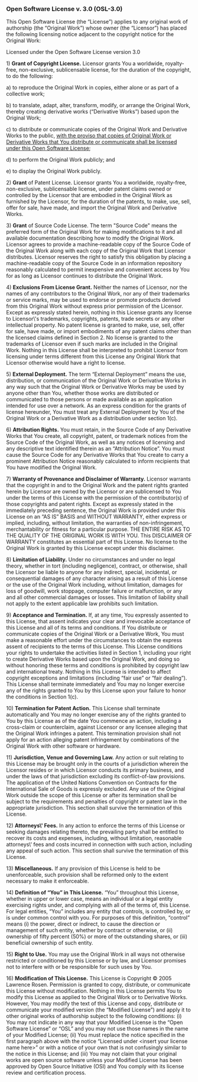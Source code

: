 <h3>Open Software License v. 3.0 (OSL-3.0)</h3>
    <p>This Open Software License (the &ldquo;License&rdquo;) applies to any original work
     of authorship (the &ldquo;Original Work&rdquo;) whose owner (the &ldquo;Licensor&rdquo;)
     has placed the following licensing notice adjacent to the copyright notice for the Original Work:</p>
    <p>Licensed under the Open Software License version 3.0</p>
    <p>1) <b>Grant of Copyright License.</b> Licensor grants You a worldwide, royalty-free,
     non-exclusive, sublicensable license, for the duration of the copyright, to do the following:</p>
    <p>a) to reproduce the Original Work in copies, either alone or as part of a collective work;</p>
    <p>b) to translate, adapt, alter, transform, modify, or arrange the Original Work,
     thereby creating derivative works (&ldquo;Derivative Works&rdquo;) based upon the Original Work;</p>
    <p>c) to distribute or communicate copies of the Original Work and Derivative Works to the public,
     <u>with the proviso that copies of Original Work or Derivative Works that You distribute or
     communicate shall be licensed under this Open Software License</u>;</p>
    <p>d) to perform the Original Work publicly; and</p>
    <p>e) to display the Original Work publicly.</p>
    <p>2) <b>Grant</b> of Patent License. Licensor grants You a worldwide, royalty-free, non-exclusive,
     sublicensable license, under patent claims owned or controlled by the Licensor that are embodied
     in the Original Work as furnished by the Licensor, for the duration of the patents, to make, use, sell,
     offer for sale, have made, and import the Original Work and Derivative Works.</p>
    <p>3) <b>Grant</b> of Source Code License. The term "Source Code" means the preferred form
     of the Original Work for making modifications to it and all available documentation describing how
     to modify the Original Work. Licensor agrees to provide a machine-readable copy of the Source Code
     of the Original Work along with each copy of the Original Work that Licensor distributes.
     Licensor reserves the right to satisfy this obligation by placing a machine-readable copy
     of the Source Code in an information repository reasonably calculated to permit inexpensive
     and convenient access by You for as long as Licensor continues to distribute the Original Work.</p>
    <p>4) <b>Exclusions From License Grant.</b> Neither the names of Licensor, nor the names
     of any contributors to the Original Work, nor any of their trademarks or service marks,
     may be used to endorse or promote products derived from this Original Work without express
     prior permission of the Licensor. Except as expressly stated herein, nothing in this License grants
     any license to Licensor\'s trademarks, copyrights, patents, trade secrets or any other
     intellectual property. No patent license is granted to make, use, sell, offer for sale, have made,
     or import embodiments of any patent claims other than the licensed claims defined in Section 2.
     No license is granted to the trademarks of Licensor even if such marks are included in the Original Work.
     Nothing in this License shall be interpreted to prohibit Licensor from licensing under terms different
     from this License any Original Work that Licensor otherwise would have a right to license.</p>
    <p>5) <b>External Deployment.</b> The term &ldquo;External Deployment&rdquo; means the use, distribution,
     or communication of the Original Work or Derivative Works in any way such that the Original Work
     or Derivative Works may be used by anyone other than You, whether those works are distributed
     or communicated to those persons or made available as an application intended for use over a network.
     As an express condition for the grants of license hereunder, You must treat any External Deployment by You
     of the Original Work or a Derivative Work as a distribution under section 1(c).</p>
    <p>6) <b>Attribution Rights.</b> You must retain, in the Source Code of any Derivative Works that You create,
     all copyright, patent, or trademark notices from the Source Code of the Original Work, as well as
     any notices of licensing and any descriptive text identified therein as an &ldquo;Attribution Notice&rdquo;.
     You must cause the Source Code for any Derivative Works that You create to carry a prominent
     Attribution Notice reasonably calculated to inform recipients that You have modified the Original Work.</p>
    <p>7) <b>Warranty of Provenance and Disclaimer of Warranty.</b> Licensor warrants that the copyright in
     and to the Original Work and the patent rights granted herein by Licensor are owned by the Licensor
     or are sublicensed to You under the terms of this License with the permission of the contributor(s)
     of those copyrights and patent rights. Except as expressly stated in the immediately preceding sentence,
     the Original Work is provided under this License on an &ldquo;AS IS&rdquo; BASIS and WITHOUT WARRANTY,
     either express or implied, including, without limitation, the warranties of non-infringement, merchantability
     or fitness for a particular purpose. THE ENTIRE RISK AS TO THE QUALITY OF THE ORIGINAL WORK IS WITH YOU.
     This DISCLAIMER OF WARRANTY constitutes an essential part of this License.
     No license to the Original Work is granted by this License except under this disclaimer.</p>
    <p>8) <b>Limitation of Liability.</b> Under no circumstances and under no legal theory,
     whether in tort (including negligence), contract, or otherwise, shall the Licensor be liable to anyone
     for any indirect, special, incidental, or consequential damages of any character arising as a result of this License
     or the use of the Original Work including, without limitation, damages for loss of goodwill, work stoppage,
     computer failure or malfunction, or any and all other commercial damages or losses.
     This limitation of liability shall not apply to the extent applicable law prohibits such limitation.</p>
    <p>9) <b>Acceptance and Termination.</b> If, at any time, You expressly assented to this License,
     that assent indicates your clear and irrevocable acceptance of this License and all of its terms and conditions.
     If You distribute or communicate copies of the Original Work or a Derivative Work, You must make
     a reasonable effort under the circumstances to obtain the express assent of recipients to the terms of this License.
     This License conditions your rights to undertake the activities listed in Section 1, including your right to create
     Derivative Works based upon the Original Work, and doing so without honoring these terms and conditions
     is prohibited by copyright law and international treaty. Nothing in this License is intended to affect
     copyright exceptions and limitations (including &ldquo;fair use&rdquo; or &ldquo;fair dealing&rdquo;).
     This License shall terminate immediately and You may no longer exercise any of the rights granted to You
     by this License upon your failure to honor the conditions in Section 1(c).</p>
    <p>10) <b>Termination for Patent Action.</b> This License shall terminate automatically and You may
     no longer exercise any of the rights granted to You by this License as of the date You commence an action,
     including a cross-claim or counterclaim, against Licensor or any licensee alleging that the Original Work
     infringes a patent. This termination provision shall not apply for an action alleging patent infringement
     by combinations of the Original Work with other software or hardware.</p>
    <p>11) <b>Jurisdiction, Venue and Governing Law.</b> Any action or suit relating to this License
     may be brought only in the courts of a jurisdiction wherein the Licensor resides or in which Licensor conducts
     its primary business, and under the laws of that jurisdiction excluding its conflict-of-law provisions.
     The application of the United Nations Convention on Contracts for the International Sale of Goods
     is expressly excluded. Any use of the Original Work outside the scope of this License or after its termination
     shall be subject to the requirements and penalties of copyright or patent law in the appropriate jurisdiction.
     This section shall survive the termination of this License.</p>
    <p>12) <b>Attorneys\' Fees.</b> In any action to enforce the terms of this License or seeking damages
     relating thereto, the prevailing party shall be entitled to recover its costs and expenses, including,
     without limitation, reasonable attorneys\' fees and costs incurred in connection with such action,
     including any appeal of such action. This section shall survive the termination of this License.</p>
    <p>13) <b>Miscellaneous.</b> If any provision of this License is held to be unenforceable,
     such provision shall be reformed only to the extent necessary to make it enforceable.</p>
    <p>14) <b>Definition of &ldquo;You&rdquo; in This License.</b> &ldquo;You&rdquo; throughout this License,
     whether in upper or lower case, means an individual or a legal entity exercising rights under, and complying with
     all of the terms of, this License. For legal entities, &ldquo;You&rdquo; includes any entity that controls, is controlled by,
     or is under common control with you. For purposes of this definition, &ldquo;control&rdquo; means (i) the power,
     direct or indirect, to cause the direction or management of such entity, whether by contract or otherwise,
     or (ii) ownership of fifty percent (50%) or more of the outstanding shares, or (iii) beneficial ownership of such entity.</p>
    <p>15) <b>Right to Use.</b> You may use the Original Work in all ways not otherwise restricted or conditioned
     by this License or by law, and Licensor promises not to interfere with or be responsible for such uses by You.</p>
    <p>16) <b>Modification of This License.</b> This License is Copyright © 2005 Lawrence Rosen.
     Permission is granted to copy, distribute, or communicate this License without modification.
     Nothing in this License permits You to modify this License as applied to the Original Work or to Derivative Works.
     However, You may modify the text of this License and copy, distribute or communicate
     your modified version (the &ldquo;Modified License&rdquo;) and apply it to other original works of authorship
     subject to the following conditions: (i) You may not indicate in any way that your Modified License
     is the &ldquo;Open Software License&rdquo; or &ldquo;OSL&rdquo; and you may not use those names
     in the name of your Modified License; (ii) You must replace the notice specified in the first paragraph above
     with the notice &ldquo;Licensed under &lt;insert your license name here&gt;&rdquo;
     or with a notice of your own that is not confusingly similar to the notice in this License;
     and (iii) You may not claim that your original works are open source software unless your Modified License
     has been approved by Open Source Initiative (OSI) and You comply with its license review and certification process.</p>
     
